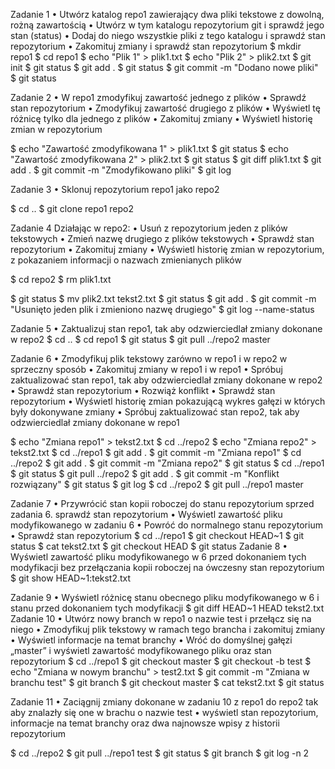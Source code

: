Zadanie 1
• Utwórz katalog repo1 zawierający dwa pliki tekstowe z dowolną, rożną
zawartością
• Utwórz w tym katalogu repozytorium git i sprawdź jego stan (status)
• Dodaj do niego wszystkie pliki z tego katalogu i sprawdź stan repozytorium
• Zakomituj zmiany i sprawdź stan repozytorium
$ mkdir repo1
$ cd repo1
$ echo "Plik 1" > plik1.txt
$ echo "Plik 2" > plik2.txt
$ git init
$ git status
$ git add .
$ git status
$ git commit -m "Dodano nowe pliki"
$ git status


Zadanie 2
• W repo1 zmodyfikuj zawartość jednego z plików
• Sprawdź stan repozytorium
• Zmodyfikuj zawartość drugiego z plików
• Wyświetl tę różnicę tylko dla jednego z plików
• Zakomituj zmiany
• Wyświetl historię zmian w repozytorium

$ echo "Zawartość zmodyfikowana 1" > plik1.txt
$ git status
$ echo "Zawartość zmodyfikowana 2" > plik2.txt
$ git status
$ git diff plik1.txt
$ git add .
$ git commit -m "Zmodyfikowano pliki"
$ git log

Zadanie 3
• Sklonuj repozytorium repo1 jako repo2

$ cd ..
$ git clone repo1 repo2

Zadanie 4
Działając w repo2:
• Usuń z repozytorium jeden z plików tekstowych
• Zmień nazwę drugiego z plików tekstowych
• Sprawdź stan repozytorium
• Zakomituj zmiany
• Wyświetl historię zmian w repozytorium, z pokazaniem informacji o nazwach
zmienianych plików

$ cd repo2
$ rm plik1.txt

$ git status
$ mv plik2.txt tekst2.txt
$ git status
$ git add .
$ git commit -m "Usunięto jeden plik i zmieniono nazwę drugiego"
$ git log --name-status

Zadanie 5
• Zaktualizuj stan repo1, tak aby odzwierciedlał zmiany dokonane w repo2
$ cd ..
$ cd repo1
$ git status
$ git pull ../repo2 master

Zadanie 6
• Zmodyfikuj plik tekstowy zarówno w repo1 i w repo2 w sprzeczny sposób
• Zakomituj zmiany w repo1 i w repo1
• Spróbuj zaktualizować stan repo1, tak aby odzwierciedlał zmiany dokonane w
repo2
• Sprawdź stan repozytorium
• Rozwiąż konflikt
• Sprawdź stan repozytorium
• Wyświetl historię zmian pokazującą wykres gałęzi w których były dokonywane
zmiany
• Spróbuj zaktualizować stan repo2, tak aby odzwierciedlał zmiany dokonane w
repo1

$ echo "Zmiana repo1" > tekst2.txt
$ cd ../repo2
$ echo "Zmiana repo2" > tekst2.txt
$ cd ../repo1
$ git add .
$ git commit -m "Zmiana repo1"
$ cd ../repo2
$ git add .
$ git commit -m "Zmiana repo2"
$ git status
$ cd ../repo1
$ git status
$ git pull ../repo2
$ git add .
$ git commit -m "Konflikt rozwiązany"
$ git status
$ git log
$ cd ../repo2
$ git pull ../repo1 master

Zadanie 7
• Przywrócić stan kopii roboczej do stanu repozytorium sprzed zadania 6.
sprawdź stan repozytorium
• Wyświetl zawartość pliku modyfikowanego w zadaniu 6
• Powróć do normalnego stanu repozytorium
• Sprawdź stan repozytorium
$ cd ../repo1
$ git checkout HEAD~1
$ git status
$ cat tekst2.txt
$ git checkout HEAD
$ git status
Zadanie 8
• Wyświetl zawartość pliku modyfikowanego w 6 przed dokonaniem tych
modyfikacji bez przełączania kopii roboczej na ówczesny stan repozytorium
$ git show HEAD~1:tekst2.txt

Zadanie 9
• Wyświetl różnicę stanu obecnego pliku modyfikowanego w 6 i stanu przed
dokonaniem tych modyfikacji
$ git diff HEAD~1 HEAD tekst2.txt
Zadanie 10
• Utwórz nowy branch w repo1 o nazwie test i przełącz się na niego
• Zmodyfikuj plik tekstowy w ramach tego brancha i zakomituj zmiany
• Wyświetl informacje na temat branchy
• Wróć do domyślnej gałęzi „master” i wyświetl zawartość modyfikowanego pliku
oraz stan repozytorium
$ cd ../repo1
$ git checkout master
$ git checkout -b test
$ echo "Zmiana w nowym branchu" > test2.txt
$ git commit -m "Zmiana w branchu test"
$ git branch
$ git checkout master
$ cat tekst2.txt
$ git status

Zadanie 11
• Zaciągnij zmiany dokonane w zadaniu 10 z repo1 do repo2 tak aby znalazły się
one w brachu o nazwie test
• wyświetl stan repozytorium, informacje na temat branchy oraz dwa najnowsze
wpisy z historii repozytorium

$ cd ../repo2
$ git pull ../repo1 test
$ git status
$ git branch
$ git log -n 2

